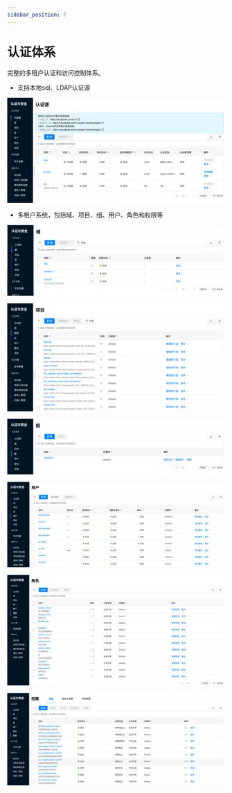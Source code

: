 ```yaml
---
sidebar_position: 7
---
```


# 认证体系

完整的多租户认证和访问控制体系。

- 支持本地sql、LDAP认证源

![](./images/idplist.png)

- 多租户系统，包括域、项目、组、用户、角色和权限等

![](./images/domainlist.png)

![](./images/projectlist.png)

![](./images/grouplist.png)

![](./images/userlist.png)

![](./images/rolelist.png)

![](./images/policylist.png)










